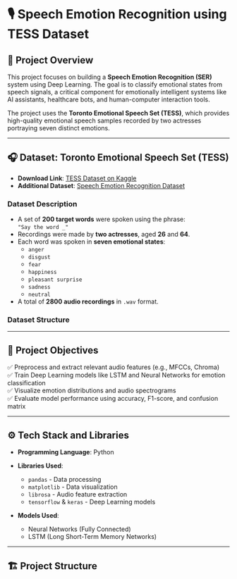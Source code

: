 # 🎙️ Speech Emotion Recognition using TESS Dataset

## 📌 Project Overview

This project focuses on building a **Speech Emotion Recognition (SER)** system using Deep Learning. The goal is to classify emotional states from speech signals, a critical component for emotionally intelligent systems like AI assistants, healthcare bots, and human-computer interaction tools.

The project uses the **Toronto Emotional Speech Set (TESS)**, which provides high-quality emotional speech samples recorded by two actresses portraying seven distinct emotions.

---

## 🎧 Dataset: Toronto Emotional Speech Set (TESS)

- **Download Link**: [TESS Dataset on Kaggle](https://www.kaggle.com/ejlok1/toronto-emotional-speech-set-tess)  
- **Additional Dataset**: [Speech Emotion Recognition Dataset](https://www.kaggle.com/dmitrybabko/speech-emotion-recognition-en)

### Dataset Description

- A set of **200 target words** were spoken using the phrase:  
  `"Say the word _"`
- Recordings were made by **two actresses**, aged **26** and **64**.
- Each word was spoken in **seven emotional states**:
  - `anger`
  - `disgust`
  - `fear`
  - `happiness`
  - `pleasant surprise`
  - `sadness`
  - `neutral`
- A total of **2800 audio recordings** in `.wav` format.

### Dataset Structure


---

## 🎯 Project Objectives

✅ Preprocess and extract relevant audio features (e.g., MFCCs, Chroma)  
✅ Train Deep Learning models like LSTM and Neural Networks for emotion classification  
✅ Visualize emotion distributions and audio spectrograms  
✅ Evaluate model performance using accuracy, F1-score, and confusion matrix  

---

## ⚙️ Tech Stack and Libraries

- **Programming Language**: Python
- **Libraries Used**:
  - `pandas` - Data processing
  - `matplotlib` - Data visualization
  - `librosa` - Audio feature extraction
  - `tensorflow` & `keras` - Deep Learning models

- **Models Used**:
  - Neural Networks (Fully Connected)
  - LSTM (Long Short-Term Memory Networks)

---

## 🏗️ Project Structure

